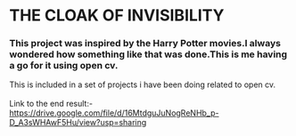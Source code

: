 # THE CLOAK OF INVISIBILITY
### This project was inspired by the Harry Potter movies.I always wondered how something like that was done.This is me having a go for it using open cv.
This is included in a set of projects i have been doing related to open cv.</br>
</br>
Link to the end result:- https://drive.google.com/file/d/16MtdguJuNogReNHb_p-D_A3sWHAwF5Hu/view?usp=sharing
